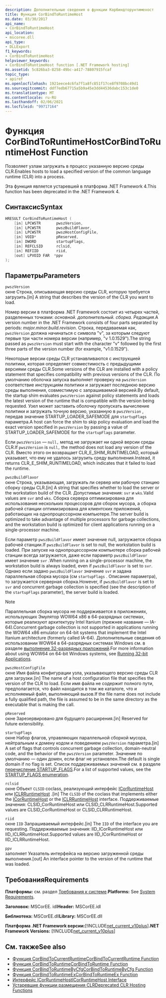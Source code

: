 ```yaml
---
description: Дополнительные сведения о функции Корбиндторунтимехост
title: Функция CorBindToRuntimeHost
ms.date: 03/30/2017
api_name:
- CorBindToRuntimeHost
api_location:
- mscoree.dll
api_type:
- DLLExport
f1_keywords:
- CorBindToRuntimeHost
helpviewer_keywords:
- CorBindToRuntimeHost function [.NET Framework hosting]
ms.assetid: 5c826ba3-8258-49bc-a417-78807915fcaf
topic_type:
- apiref
ms.openlocfilehash: 1921eece4c6fa7f1a8fc851f17ce8f9708bc49d1
ms.sourcegitcommit: ddf7edb67715a5b9a45e3dd44536dabc153c1de0
ms.translationtype: MT
ms.contentlocale: ru-RU
ms.lasthandoff: 02/06/2021
ms.locfileid: "99717164"
---
```

# <a name="corbindtoruntimehost-function"></a><span data-ttu-id="e885d-103">Функция CorBindToRuntimeHost</span><span class="sxs-lookup"><span data-stu-id="e885d-103">CorBindToRuntimeHost Function</span></span>

<span data-ttu-id="e885d-104">Позволяет узлам загружать в процесс указанную версию среды CLR.</span><span class="sxs-lookup"><span data-stu-id="e885d-104">Enables hosts to load a specified version of the common language runtime (CLR) into a process.</span></span>  
  
 <span data-ttu-id="e885d-105">Эта функция является устаревшей в платформа .NET Framework 4.</span><span class="sxs-lookup"><span data-stu-id="e885d-105">This function has been deprecated in the .NET Framework 4.</span></span>  
  
## <a name="syntax"></a><span data-ttu-id="e885d-106">Синтаксис</span><span class="sxs-lookup"><span data-stu-id="e885d-106">Syntax</span></span>  
  
```cpp  
HRESULT CorBindToRuntimeHost (  
    [in] LPCWSTR       pwszVersion,
    [in] LPCWSTR       pwszBuildFlavor,
    [in] LPCWSTR       pwszHostConfigFile,
    [in] VOID*         pReserved,
    [in] DWORD         startupFlags,
    [in] REFCLSID      rclsid,
    [in] REFIID        riid,
    [out] LPVOID FAR  *ppv  
);  
```  
  
## <a name="parameters"></a><span data-ttu-id="e885d-107">Параметры</span><span class="sxs-lookup"><span data-stu-id="e885d-107">Parameters</span></span>  

 `pwszVersion`  
 <span data-ttu-id="e885d-108">окне Строка, описывающая версию среды CLR, которую требуется загрузить.</span><span class="sxs-lookup"><span data-stu-id="e885d-108">[in] A string that describes the version of the CLR you want to load.</span></span>  
  
 <span data-ttu-id="e885d-109">Номер версии в платформа .NET Framework состоит из четырех частей, разделенных точками: *основной. дополнительный. сборка. Редакция*.</span><span class="sxs-lookup"><span data-stu-id="e885d-109">A version number in the .NET Framework consists of four parts separated by periods: *major.minor.build.revision*.</span></span> <span data-ttu-id="e885d-110">Строка, передаваемая как, `pwszVersion` должна начинаться с символа "v", за которым следуют первые три части номера версии (например, "v 1.0.1529").</span><span class="sxs-lookup"><span data-stu-id="e885d-110">The string passed as `pwszVersion` must start with the character "v" followed by the first three parts of the version number (for example, "v1.0.1529").</span></span>  
  
 <span data-ttu-id="e885d-111">Некоторые версии среды CLR устанавливаются с инструкцией политики, которая определяет совместимость с предыдущими версиями среды CLR.</span><span class="sxs-lookup"><span data-stu-id="e885d-111">Some versions of the CLR are installed with a policy statement that specifies compatibility with previous versions of the CLR.</span></span> <span data-ttu-id="e885d-112">По умолчанию оболочка запуска выполняет проверку на `pwszVersion` соответствие инструкциям политики и загружает последнюю версию среды выполнения, совместимую с запрашиваемой версией.</span><span class="sxs-lookup"><span data-stu-id="e885d-112">By default, the startup shim evaluates `pwszVersion` against policy statements and loads the latest version of the runtime that is compatible with the version being requested.</span></span> <span data-ttu-id="e885d-113">Узел может заставить оболочку пропускать вычисление политики и загружать точную версию, указанную в `pwszVersion` , передав значение STARTUP_LOADER_SAFEMODE для `startupFlags` параметра.</span><span class="sxs-lookup"><span data-stu-id="e885d-113">A host can force the shim to skip policy evaluation and load the exact version specified in `pwszVersion` by passing a value of STARTUP_LOADER_SAFEMODE for the `startupFlags` parameter.</span></span>  
  
 <span data-ttu-id="e885d-114">Если `pwszVersion` — `null,` метод не загружает ни одной версии среды CLR.</span><span class="sxs-lookup"><span data-stu-id="e885d-114">If `pwszVersion` is `null,` the method does not load any version of the CLR.</span></span> <span data-ttu-id="e885d-115">Вместо этого он возвращает CLR_E_SHIM_RUNTIMELOAD, который указывает, что ему не удалось загрузить среду выполнения.</span><span class="sxs-lookup"><span data-stu-id="e885d-115">Instead, it returns CLR_E_SHIM_RUNTIMELOAD, which indicates that it failed to load the runtime.</span></span>  
  
 `pwszBuildFlavor`  
 <span data-ttu-id="e885d-116">окне Строка, указывающая, загружать ли сервер или рабочую станцию сборку среды CLR.</span><span class="sxs-lookup"><span data-stu-id="e885d-116">[in] A string that specifies whether to load the server or the workstation build of the CLR.</span></span> <span data-ttu-id="e885d-117">Допустимые значения: `svr` и `wks`.</span><span class="sxs-lookup"><span data-stu-id="e885d-117">Valid values are `svr` and `wks`.</span></span> <span data-ttu-id="e885d-118">Сборка сервера оптимизирована для использования нескольких процессоров для сборок мусора, а сборка рабочей станции оптимизирована для клиентских приложений, работающих на однопроцессорном компьютере.</span><span class="sxs-lookup"><span data-stu-id="e885d-118">The server build is optimized to take advantage of multiple processors for garbage collections, and the workstation build is optimized for client applications running on a single-processor machine.</span></span>  
  
 <span data-ttu-id="e885d-119">Если параметр `pwszBuildFlavor` имеет значение null, загружается сборка рабочей станции.</span><span class="sxs-lookup"><span data-stu-id="e885d-119">If `pwszBuildFlavor` is set to null, the workstation build is loaded.</span></span> <span data-ttu-id="e885d-120">При запуске на однопроцессорном компьютере сборка рабочей станции всегда загружается, даже если параметр `pwszBuildFlavor` имеет значение `svr` .</span><span class="sxs-lookup"><span data-stu-id="e885d-120">When running on a single-processor machine, the workstation build is always loaded, even if `pwszBuildFlavor` is set to `svr`.</span></span> <span data-ttu-id="e885d-121">Однако если задано `pwszBuildFlavor` значение `svr` и задана параллельная сборка мусора (см `startupFlags` . Описание параметра), то загружается серверная сборка.</span><span class="sxs-lookup"><span data-stu-id="e885d-121">However, if `pwszBuildFlavor` is set to `svr` and concurrent garbage collection is specified (see the description of the `startupFlags` parameter), the server build is loaded.</span></span>  
  
> [!NOTE]
> <span data-ttu-id="e885d-122">Параллельная сборка мусора не поддерживается в приложениях, использующих Эмулятор WOW64 x86 в 64-разрядных системах, которые реализуют архитектуру Intel Itanium (прежнее название — IA-64).</span><span class="sxs-lookup"><span data-stu-id="e885d-122">Concurrent garbage collection is not supported in applications running the WOW64 x86 emulator on 64-bit systems that implement the Intel Itanium architecture (formerly called IA-64).</span></span> <span data-ttu-id="e885d-123">Дополнительные сведения об использовании WOW64 в 64-разрядных системах Windows см. в разделе [выполнение 32-разрядных приложений](/windows/desktop/WinProg64/running-32-bit-applications).</span><span class="sxs-lookup"><span data-stu-id="e885d-123">For more information about using WOW64 on 64-bit Windows systems, see [Running 32-bit Applications](/windows/desktop/WinProg64/running-32-bit-applications).</span></span>  
  
 `pwszHostConfigFile`  
 <span data-ttu-id="e885d-124">окне Имя файла конфигурации узла, указывающего версию среды CLR для загрузки.</span><span class="sxs-lookup"><span data-stu-id="e885d-124">[in] The name of a host configuration file that specifies the version of the CLR to load.</span></span> <span data-ttu-id="e885d-125">Если имя файла не содержит полного пути, предполагается, что файл находится в том же каталоге, что и исполняемый файл, выполняющий вызов.</span><span class="sxs-lookup"><span data-stu-id="e885d-125">If the file name does not include a fully qualified path, the file is assumed to be in the same directory as the executable that is making the call.</span></span>  
  
 `pReserved`  
 <span data-ttu-id="e885d-126">окне Зарезервировано для будущего расширения.</span><span class="sxs-lookup"><span data-stu-id="e885d-126">[in] Reserved for future extensibility.</span></span>  
  
 `startupFlags`  
 <span data-ttu-id="e885d-127">окне Набор флагов, управляющих параллельной сборкой мусора, нейтральным к домену кодом и поведением `pwszVersion` параметра.</span><span class="sxs-lookup"><span data-stu-id="e885d-127">[in] A set of flags that controls concurrent garbage collection, domain-neutral code, and the behavior of the `pwszVersion` parameter.</span></span> <span data-ttu-id="e885d-128">Значение по умолчанию — один домен, если флаг не установлен.</span><span class="sxs-lookup"><span data-stu-id="e885d-128">The default is single domain if no flag is set.</span></span> <span data-ttu-id="e885d-129">Список поддерживаемых значений см. в разделе [перечисление STARTUP_FLAGS](startup-flags-enumeration.md).</span><span class="sxs-lookup"><span data-stu-id="e885d-129">For a list of supported values, see the [STARTUP_FLAGS enumeration](startup-flags-enumeration.md).</span></span>  
  
 `rclsid`  
 <span data-ttu-id="e885d-130">окне Объект `CLSID` coclass, реализующий интерфейс [ICorRuntimeHost](icorruntimehost-interface.md) или [ICLRRuntimeHost](iclrruntimehost-interface.md) .</span><span class="sxs-lookup"><span data-stu-id="e885d-130">[in] The `CLSID` of the coclass that implements either the [ICorRuntimeHost](icorruntimehost-interface.md) or the [ICLRRuntimeHost](iclrruntimehost-interface.md) interface.</span></span> <span data-ttu-id="e885d-131">Поддерживаемые значения: CLSID_CorRuntimeHost или CLSID_CLRRuntimeHost.</span><span class="sxs-lookup"><span data-stu-id="e885d-131">Supported values are CLSID_CorRuntimeHost or CLSID_CLRRuntimeHost.</span></span>  
  
 `riid`  
 <span data-ttu-id="e885d-132">окне `IID` Запрашиваемый интерфейс.</span><span class="sxs-lookup"><span data-stu-id="e885d-132">[in] The `IID` of the interface you are requesting.</span></span> <span data-ttu-id="e885d-133">Поддерживаемые значения: IID_ICorRuntimeHost или IID_ICLRRuntimeHost.</span><span class="sxs-lookup"><span data-stu-id="e885d-133">Supported values are IID_ICorRuntimeHost or IID_ICLRRuntimeHost.</span></span>  
  
 `ppv`  
 <span data-ttu-id="e885d-134">заполняет Указатель интерфейса на версию загруженной среды выполнения.</span><span class="sxs-lookup"><span data-stu-id="e885d-134">[out] An interface pointer to the version of the runtime that was loaded.</span></span>  
  
## <a name="requirements"></a><span data-ttu-id="e885d-135">Требования</span><span class="sxs-lookup"><span data-stu-id="e885d-135">Requirements</span></span>  

 <span data-ttu-id="e885d-136">**Платформы:** см. раздел [Требования к системе](../../get-started/system-requirements.md).</span><span class="sxs-lookup"><span data-stu-id="e885d-136">**Platforms:** See [System Requirements](../../get-started/system-requirements.md).</span></span>  
  
 <span data-ttu-id="e885d-137">**Заголовок:** MSCorEE. idl</span><span class="sxs-lookup"><span data-stu-id="e885d-137">**Header:** MSCorEE.idl</span></span>  
  
 <span data-ttu-id="e885d-138">**Библиотека:** MSCorEE.dll</span><span class="sxs-lookup"><span data-stu-id="e885d-138">**Library:** MSCorEE.dll</span></span>  
  
 <span data-ttu-id="e885d-139">**Платформа .NET Framework версии:**[!INCLUDE[net_current_v10plus](../../../../includes/net-current-v10plus-md.md)]</span><span class="sxs-lookup"><span data-stu-id="e885d-139">**.NET Framework Versions:** [!INCLUDE[net_current_v10plus](../../../../includes/net-current-v10plus-md.md)]</span></span>  
  
## <a name="see-also"></a><span data-ttu-id="e885d-140">См. также</span><span class="sxs-lookup"><span data-stu-id="e885d-140">See also</span></span>

- [<span data-ttu-id="e885d-141">Функция CorBindToCurrentRuntime</span><span class="sxs-lookup"><span data-stu-id="e885d-141">CorBindToCurrentRuntime Function</span></span>](corbindtocurrentruntime-function.md)
- [<span data-ttu-id="e885d-142">Функция CorBindToRuntime</span><span class="sxs-lookup"><span data-stu-id="e885d-142">CorBindToRuntime Function</span></span>](corbindtoruntime-function.md)
- [<span data-ttu-id="e885d-143">Функция CorBindToRuntimeByCfg</span><span class="sxs-lookup"><span data-stu-id="e885d-143">CorBindToRuntimeByCfg Function</span></span>](corbindtoruntimebycfg-function.md)
- [<span data-ttu-id="e885d-144">Функция CorBindToRuntimeEx</span><span class="sxs-lookup"><span data-stu-id="e885d-144">CorBindToRuntimeEx Function</span></span>](corbindtoruntimeex-function.md)
- [<span data-ttu-id="e885d-145">Интерфейс ICorRuntimeHost</span><span class="sxs-lookup"><span data-stu-id="e885d-145">ICorRuntimeHost Interface</span></span>](icorruntimehost-interface.md)
- [<span data-ttu-id="e885d-146">Устаревшие функции размещения CLR</span><span class="sxs-lookup"><span data-stu-id="e885d-146">Deprecated CLR Hosting Functions</span></span>](deprecated-clr-hosting-functions.md)
